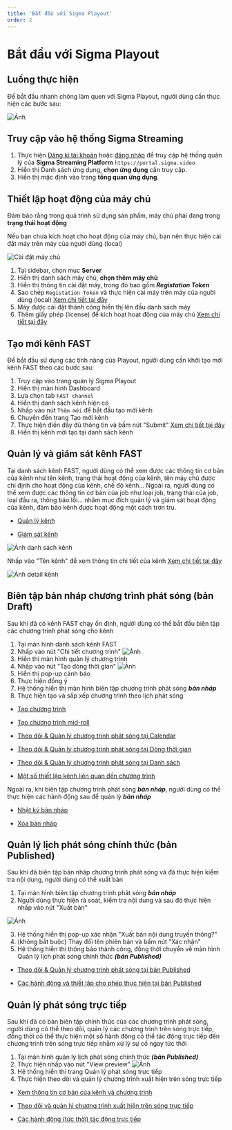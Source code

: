 ```yaml
---
title: 'Bắt đầu với Sigma Playout'
order: 2
---
```


# Bắt đầu với Sigma Playout

## Luồng thực hiện

Để bắt đầu nhanh chóng làm quen với Sigma Playout, người dùng cần thực hiện các bước sau:

![Ảnh](/images/playout/playout-get-started.png)

## Truy cập vào hệ thống Sigma Streaming

1. Thực hiện [Đăng kí tài khoản](../../sigma-streaming-platform/02-user-management/a-sign-up.md) hoặc [đăng nhập](../../sigma-streaming-platform/02-user-management/c-sign-in.md) để truy cập hệ thống quản lý của **Sigma Streaming Platform** `https://portal.sigma.video`
2. Hiển thị Danh sách ứng dụng, **chọn ứng dụng** cần truy cập.
3. Hiển thị mặc định vào trang **tổng quan ứng dụng**.

## Thiết lập hoạt động của máy chủ

Đảm bảo rằng trong quá trình sử dụng sản phẩm, máy chủ phải đang trong **trạng thái hoạt động**

Nếu bạn chưa kích hoạt cho hoạt động của máy chủ, bạn nên thực hiện cài đặt máy trên máy của người dùng (local)

![Cài đặt máy chủ](/images/media-vod/introduce/add-server.png)

1. Tại sidebar, chọn mục **Server**
2. Hiển thị danh sách máy chủ, **chọn thêm máy chủ**
3. Hiển thị thông tin cài đặt máy, trong đó bao gồm ***Registation Token***
4. Sao chép `Registation Token` và thực hiện cài máy trên máy của người dùng (local) [Xem chi tiết tại đây](../../sigma-media-server/04-getting-started/04-install-new-machine.md)
5. Máy được cài đặt thành công hiển thị lên đầu danh sách máy
6. Thêm giấy phép (license) để kích hoạt hoạt động của máy chủ [Xem chi tiết tại đây](../../sigma-media-server/04-getting-started/05-add-license.md)


## Tạo mới kênh FAST

Để bắt đầu sử dụng các tính năng của Playout, người dùng cần khởi tạo mới kênh FAST theo các bước sau:

1. Truy cập vào trang quản lý Sigma Playout
2. Hiển thị màn hình Dashboard 
3. Lựa chọn tab `FAST channel`
4. Hiển thị danh sách kênh hiện có
5. Nhấp vào nút `Thêm mới` để bắt đầu tạo mới kênh
6. Chuyển đến trang Tạo mới kênh
7. Thực hiện điền đầy đủ thông tin và bấm nút "Submit"
[Xem chi tiết tại đây]()
8. Hiển thị kênh mới tạo tại danh sách kênh

## Quản lý và giám sát kênh FAST

Tại danh sách kênh FAST, người dùng có thể xem được các thông tin cơ bản của kênh như tên kênh, trạng thái hoạt động của kênh, tên máy chủ được chỉ định cho hoạt động của kênh, chế độ kênh... Ngoài ra, người dùng có thể xem được các thông tin cơ bản của job như loại job, trạng thái của job, loại đầu ra, thông báo lỗi... nhằm mục đích quản lý và giám sát hoạt động của kênh, đảm bảo kênh được hoạt động một cách trơn tru.

- [Quản lý kênh]()

- [Giám sát kênh]()

![Ảnh danh sách kênh]()

Nhấp vào "Tên kênh" để xem thông tin chi tiết của kênh [Xem chi tiết tại đây]()

![Ảnh detail kênh]()

## Biên tập bản nháp chương trình phát sóng (bản Draft)

Sau khi đã có kênh FAST chạy ổn định, người dùng có thể bắt đầu biên tập các chương trình phát sóng cho kênh

1. Tại màn hình danh sách kênh FAST
2. Nhấp vào nút "Chi tiết chương trình"
![Ảnh]()
3. Hiển thị màn hình quản lý chương trình
4. Nhấp vào nút "Tạo dòng thời gian"
![Ảnh]()
5. Hiển thị pop-up cảnh báo
6. Thực hiện đồng ý 
7. Hệ thống hiển thị màn hình biên tập chương trình phát sóng ***bản nháp***
8. Thực hiện tạo và sắp xếp chương trình theo lịch phát sóng

- [Tạo chương trình]()

- [Tạo chương trình mid-roll]()

- [Theo dõi & Quản lý chương trình phát sóng tại Calendar]()

- [Theo dõi & Quản lý chương trình phát sóng tại Dòng thời gian]()

- [Theo dõi & Quản lý chương trình phát sóng tại Danh sách]()

- [Một số thiết lập kênh liên quan đến chương trình]() 

Ngoài ra, khi biên tập chương trình phát sóng ***bản nháp***, người dùng có thể thực hiện các hành động sau để quản lý ***bản nháp***

- [Nhật ký bản nháp]()

- [Xóa bản nháp]()

## Quản lý lịch phát sóng chính thức (bản Published)

Sau khi đã biên tập bản nháp chương trình phát sóng và đã thực hiện kiểm tra nội dung, người dùng có thể xuất bản

1. Tại màn hình biên tập chương trình phát sóng ***bản nháp***
2. Người dùng thực hiện rà soát, kiểm tra nội dung và sau đó thực hiện nhấp vào nút "Xuất bản" 

![Ảnh]()

3. Hệ thống hiển thị pop-up xác nhận "Xuất bản nội dung truyền thông?"
4. (không bắt buộc) Thay đổi tên phiên bản và bấm nút "Xác nhận"
5. Hệ thống hiển thị thông báo thành công, đồng thời chuyển về màn hình Quản lý lịch phát sóng chính thức ***(bản Published)***

- [Theo dõi & Quản lý chương trình phát sóng tại bản Published]()

- [Các hành động và thiết lập cho phép thực hiện tại bản Published]()

## Quản lý phát sóng trực tiếp

Sau khi đã có bản biên tập chính thức của các chương trình phát sóng, người dùng có thể theo dõi, quản lý các chương trình trên sóng trực tiếp, đồng thời có thể thực hiện một số hành động có thể tác động trực tiếp đến chương trình trên sóng trực tiếp nhằm xử lý sự cố ngay tức thời

1. Tại màn hình quản lý lịch phát sóng chính thức ***(bản Published)***
2. Thực hiện nhấp vào nút "View preview"
![Ảnh]()
3. Hệ thống hiển thị trang Quản lý phát sóng trực tiếp
4. Thực hiện theo dõi và quản lý chương trình xuất hiện trên sóng trực tiếp

- [Xem thông tin cơ bản của kênh và chương trình]()

- [Theo dõi và quản lý chương trình xuất hiện trên sóng trực tiếp]() 

- [Các hành động (tức thời) tác động trực tiếp]()
